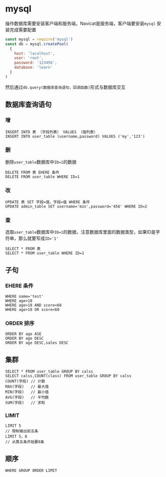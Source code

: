 # mysql

操作数据库需要安装客户端和服务端，Navicat是服务端，客户端要安装`mysql`
安装完成需要配置
```js
const mysql = require('mysql')
const db = mysql.createPool(
  {
    host: 'localhost',
    user: 'root',
    password: '123456',
    database: 'learn'
  }
)
```

然后通过`db.query(数据库查询语句，回调函数)`形式与数据库交互

## 数据库查询语句

### 增
```
INSERT INTO 表 （字段列表） VALUES （值列表）
INSERT INTO user_table (username,password) VALUES ('my','123')
```
### 删
删除`user_table`数据库中`ID=1`的数据
```
DELETE FROM 表 EHERE 条件
DELETE FROM user_table WHERE ID=1
```
### 改
```
UPDATE 表 SET 字段=值，字段=值 WHERE 条件
UPDATE admin_table SET username='min',password='456' WHERE ID=2
```
### 查
选取`user_table`数据库中`ID=1`的数据，注意数据库里面的数据类型，如果ID是字符串，那么就要写成`ID='1'`
```
SELECT * FROM 表
SELECT * FROM user_table WHERE ID=1
```

## 子句

### EHERE 条件
```
WHERE name='test'
WHERE age>18
WHERE age>18 AND score<60
WHERE age>18 OR score<60
```
### ORDER 排序
```
ORDER BY age ASE 
ORDER BY age DESC
ORDER BY age DESC,sales DESC
```
## 集群
```
SELECT * FROM user_table GROUP BY calss
SELECT calss,COUNT(class) FROM user_table GROUP BY calss
COUNT(字段) // 计数
MAX(字段)   // 最大值
MIN(字段)   // 最小值
AVG(字段)   // 平均数
SUM(字段)   // 求和
```
### LIMIT 
```
LIMIT 5
// 限制输出前五条
LIMIT 5，8
// 从第五条开始要8条
```

## 顺序
```
WHERE GROUP ORDER LIMIT
```
